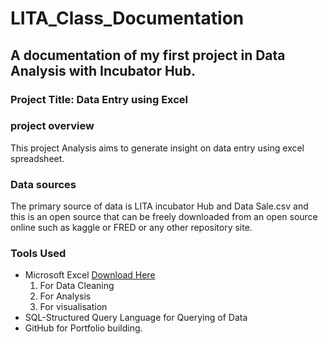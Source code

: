 # LITA_Class_Documentation
## A documentation of my first project in Data Analysis with Incubator Hub.

### Project Title: Data Entry using Excel

### project overview
This project Analysis aims to generate insight on data entry using excel spreadsheet.

### Data sources
The primary source of data is LITA incubator Hub and Data Sale.csv and this is an open source that can be freely downloaded from an open source online such as kaggle or FRED or any other repository site.

### Tools Used
- Microsoft Excel [Download Here](https://www.microsoft.com)
  1. For Data Cleaning
  2. For Analysis 
  3. For visualisation
- SQL-Structured Query Language for Querying of Data
- GitHub for Portfolio building.
